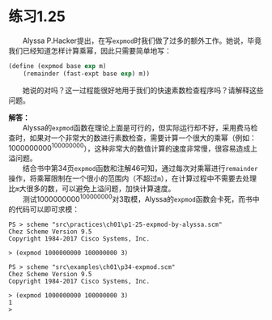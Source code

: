 # 练习1.25
&emsp;&emsp;Alyssa P.Hacker提出，在写`expmod`时我们做了过多的额外工作。她说，毕竟我们已经知道怎样计算乘幂，因此只需要简单地写：
```lisp
(define (expmod base exp m)
    (remainder (fast-expt base exp) m))
```
&emsp;&emsp;她说的对吗？这一过程能很好地用于我们的快速素数检查程序吗？请解释这些问题。  

**解答：**  
&emsp;&emsp;Alyssa的`expmod`函数在理论上面是可行的，但实际运行却不好，采用费马检查时，如果对一个非常大的数进行素数检查，需要计算一个很大的乘幂（例如：$1000000000^100000000$），这种非常大的数值计算的速度非常慢，很容易造成上溢问题。  
&emsp;&emsp;结合书中第34页`expmod`函数和注解46可知，通过每次对乘幂进行`remainder`操作，将乘幂限制在一个很小的范围内（不超过`m`），在计算过程中不需要去处理比`m`大很多的数，可以避免上溢问题，加快计算速度。  
&emsp;&emsp;测试$1000000000^100000000$对3取模，Alyssa的`expmod`函数会卡死，而书中的代码可以即可求模：
```shell
PS > scheme "src\practices\ch01\p1-25-expmod-by-alyssa.scm"
Chez Scheme Version 9.5
Copyright 1984-2017 Cisco Systems, Inc.

> (expmod 1000000000 100000000 3)

PS > scheme "src\examples\ch01\p34-expmod.scm"
Chez Scheme Version 9.5
Copyright 1984-2017 Cisco Systems, Inc.

> (expmod 1000000000 100000000 3)
1
>
```
